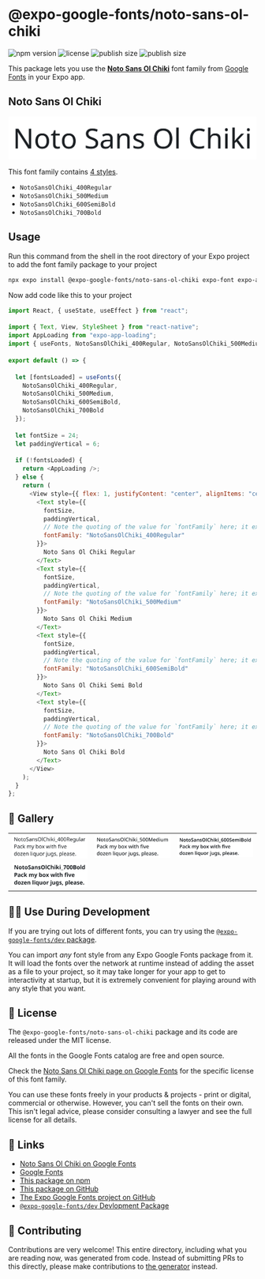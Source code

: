 # @expo-google-fonts/noto-sans-ol-chiki

![npm version](https://flat.badgen.net/npm/v/@expo-google-fonts/noto-sans-ol-chiki)
![license](https://flat.badgen.net/github/license/expo/google-fonts)
![publish size](https://flat.badgen.net/packagephobia/install/@expo-google-fonts/noto-sans-ol-chiki)
![publish size](https://flat.badgen.net/packagephobia/publish/@expo-google-fonts/noto-sans-ol-chiki)

This package lets you use the [**Noto Sans Ol Chiki**](https://fonts.google.com/specimen/Noto+Sans+Ol+Chiki) font family from [Google Fonts](https://fonts.google.com/) in your Expo app.

## Noto Sans Ol Chiki

![Noto Sans Ol Chiki](./font-family.png)

This font family contains [4 styles](#-gallery).

- `NotoSansOlChiki_400Regular`
- `NotoSansOlChiki_500Medium`
- `NotoSansOlChiki_600SemiBold`
- `NotoSansOlChiki_700Bold`

## Usage

Run this command from the shell in the root directory of your Expo project to add the font family package to your project

```sh
npx expo install @expo-google-fonts/noto-sans-ol-chiki expo-font expo-app-loading
```

Now add code like this to your project

```js
import React, { useState, useEffect } from "react";

import { Text, View, StyleSheet } from "react-native";
import AppLoading from "expo-app-loading";
import { useFonts, NotoSansOlChiki_400Regular, NotoSansOlChiki_500Medium, NotoSansOlChiki_600SemiBold, NotoSansOlChiki_700Bold } from '@expo-google-fonts/noto-sans-ol-chiki';

export default () => {

  let [fontsLoaded] = useFonts({
    NotoSansOlChiki_400Regular, 
    NotoSansOlChiki_500Medium, 
    NotoSansOlChiki_600SemiBold, 
    NotoSansOlChiki_700Bold
  });

  let fontSize = 24;
  let paddingVertical = 6;

  if (!fontsLoaded) {
    return <AppLoading />;
  } else {
    return (
      <View style={{ flex: 1, justifyContent: "center", alignItems: "center" }}>
        <Text style={{
          fontSize,
          paddingVertical,
          // Note the quoting of the value for `fontFamily` here; it expects a string!
          fontFamily: "NotoSansOlChiki_400Regular"
        }}>
          Noto Sans Ol Chiki Regular
        </Text>
        <Text style={{
          fontSize,
          paddingVertical,
          // Note the quoting of the value for `fontFamily` here; it expects a string!
          fontFamily: "NotoSansOlChiki_500Medium"
        }}>
          Noto Sans Ol Chiki Medium
        </Text>
        <Text style={{
          fontSize,
          paddingVertical,
          // Note the quoting of the value for `fontFamily` here; it expects a string!
          fontFamily: "NotoSansOlChiki_600SemiBold"
        }}>
          Noto Sans Ol Chiki Semi Bold
        </Text>
        <Text style={{
          fontSize,
          paddingVertical,
          // Note the quoting of the value for `fontFamily` here; it expects a string!
          fontFamily: "NotoSansOlChiki_700Bold"
        }}>
          Noto Sans Ol Chiki Bold
        </Text>
      </View>
    );
  }
};
```

## 🔡 Gallery


||||
|-|-|-|
|![NotoSansOlChiki_400Regular](./NotoSansOlChiki_400Regular.ttf.png)|![NotoSansOlChiki_500Medium](./NotoSansOlChiki_500Medium.ttf.png)|![NotoSansOlChiki_600SemiBold](./NotoSansOlChiki_600SemiBold.ttf.png)||
|![NotoSansOlChiki_700Bold](./NotoSansOlChiki_700Bold.ttf.png)||||


## 👩‍💻 Use During Development

If you are trying out lots of different fonts, you can try using the [`@expo-google-fonts/dev` package](https://github.com/expo/google-fonts/tree/master/font-packages/dev#readme).

You can import _any_ font style from any Expo Google Fonts package from it. It will load the fonts over the network at runtime instead of adding the asset as a file to your project, so it may take longer for your app to get to interactivity at startup, but it is extremely convenient for playing around with any style that you want.


## 📖 License

The `@expo-google-fonts/noto-sans-ol-chiki` package and its code are released under the MIT license.

All the fonts in the Google Fonts catalog are free and open source.

Check the [Noto Sans Ol Chiki page on Google Fonts](https://fonts.google.com/specimen/Noto+Sans+Ol+Chiki) for the specific license of this font family.

You can use these fonts freely in your products & projects - print or digital, commercial or otherwise. However, you can't sell the fonts on their own. This isn't legal advice, please consider consulting a lawyer and see the full license for all details.

## 🔗 Links

- [Noto Sans Ol Chiki on Google Fonts](https://fonts.google.com/specimen/Noto+Sans+Ol+Chiki)
- [Google Fonts](https://fonts.google.com/)
- [This package on npm](https://www.npmjs.com/package/@expo-google-fonts/noto-sans-ol-chiki)
- [This package on GitHub](https://github.com/expo/google-fonts/tree/master/font-packages/noto-sans-ol-chiki)
- [The Expo Google Fonts project on GitHub](https://github.com/expo/google-fonts)
- [`@expo-google-fonts/dev` Devlopment Package](https://github.com/expo/google-fonts/tree/master/font-packages/dev)

## 🤝 Contributing

Contributions are very welcome! This entire directory, including what you are reading now, was generated from code. Instead of submitting PRs to this directly, please make contributions to [the generator](https://github.com/expo/google-fonts/tree/master/packages/generator) instead.
